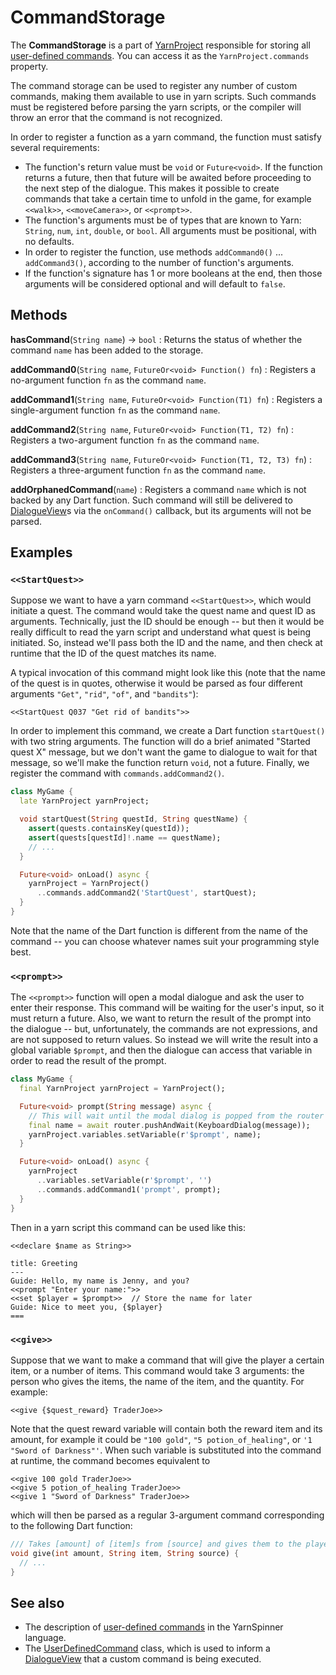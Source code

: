 # CommandStorage

The **CommandStorage** is a part of [YarnProject] responsible for storing all [user-defined
commands]. You can access it as the `YarnProject.commands` property.

The command storage can be used to register any number of custom commands, making them available to
use in yarn scripts. Such commands must be registered before parsing the yarn scripts, or the
compiler will throw an error that the command is not recognized.

In order to register a function as a yarn command, the function must satisfy several requirements:

- The function's return value must be `void` or `Future<void>`. If the function returns a future,
  then that future will be awaited before proceeding to the next step of the dialogue. This makes it
  possible to create commands that take a certain time to unfold in the game, for example
  `<<walk>>`, `<<moveCamera>>`, or `<<prompt>>`.
- The function's arguments must be of types that are known to Yarn: `String`, `num`, `int`,
  `double`, or `bool`. All arguments must be positional, with no defaults.
- In order to register the function, use methods `addCommand0()` ... `addCommand3()`, according to
  the number of function's arguments.
- If the function's signature has 1 or more booleans at the end, then those arguments will be
  considered optional and will default to `false`.


## Methods

**hasCommand**(`String name`) → `bool`
: Returns the status of whether the command `name` has been added to the storage.

**addCommand0**(`String name`, `FutureOr<void> Function() fn`)
: Registers a no-argument function `fn` as the command `name`.

**addCommand1**(`String name`, `FutureOr<void> Function(T1) fn`)
: Registers a single-argument function `fn` as the command `name`.

**addCommand2**(`String name`, `FutureOr<void> Function(T1, T2) fn`)
: Registers a two-argument function `fn` as the command `name`.

**addCommand3**(`String name`, `FutureOr<void> Function(T1, T2, T3) fn`)
: Registers a three-argument function `fn` as the command `name`.

**addOrphanedCommand**(`name`)
: Registers a command `name` which is not backed by any Dart function. Such command will still be
  delivered to [DialogueView]s via the `onCommand()` callback, but its arguments will not be parsed.


## Examples


### `<<StartQuest>>`

Suppose we want to have a yarn command `<<StartQuest>>`, which would initiate a quest. The command
would take the quest name and quest ID as arguments. Technically, just the ID should be enough --
but then it would be really difficult to read the yarn script and understand what quest is being
initiated. So, instead we'll pass both the ID and the name, and then check at runtime that the ID
of the quest matches its name.

A typical invocation of this command might look like this (note that the name of the quest is in
quotes, otherwise it would be parsed as four different arguments `"Get"`, `"rid"`, `"of"`, and
`"bandits"`):

```yarn
<<StartQuest Q037 "Get rid of bandits">>
```

In order to implement this command, we create a Dart function `startQuest()` with two string
arguments. The function will do a brief animated "Started quest X" message, but we don't want the
game to dialogue to wait for that message, so we'll make the function return `void`, not a future.
Finally, we register the command with `commands.addCommand2()`.

```dart
class MyGame {
  late YarnProject yarnProject;

  void startQuest(String questId, String questName) {
    assert(quests.containsKey(questId));
    assert(quests[questId]!.name == questName);
    // ...
  }

  Future<void> onLoad() async {
    yarnProject = YarnProject()
      ..commands.addCommand2('StartQuest', startQuest);
  }
}
```

Note that the name of the Dart function is different from the name of the command -- you can choose
whatever names suit your programming style best.


### `<<prompt>>`

The `<<prompt>>` function will open a modal dialogue and ask the user to enter their response. This
command will be waiting for the user's input, so it must return a future. Also, we want to return
the result of the prompt into the dialogue -- but, unfortunately, the commands are not expressions,
and are not supposed to return values. So instead we will write the result into a global variable
`$prompt`, and then the dialogue can access that variable in order to read the result of the prompt.

```dart
class MyGame {
  final YarnProject yarnProject = YarnProject();

  Future<void> prompt(String message) async {
    // This will wait until the modal dialog is popped from the router stack
    final name = await router.pushAndWait(KeyboardDialog(message));
    yarnProject.variables.setVariable(r'$prompt', name);
  }

  Future<void> onLoad() async {
    yarnProject
      ..variables.setVariable(r'$prompt', '')
      ..commands.addCommand1('prompt', prompt);
  }
}
```

Then in a yarn script this command can be used like this:

```yarn
<<declare $name as String>>

title: Greeting
---
Guide: Hello, my name is Jenny, and you?
<<prompt "Enter your name:">>
<<set $player = $prompt>>  // Store the name for later
Guide: Nice to meet you, {$player}
===
```


### `<<give>>`

Suppose that we want to make a command that will give the player a certain item, or a number of
items. This command would take 3 arguments: the person who gives the items, the name of the item,
and the quantity. For example:

```yarn
<<give {$quest_reward} TraderJoe>>
```

Note that the quest reward variable will contain both the reward item and its amount, for example
it could be `"100 gold"`, `"5 potion_of_healing"`, or `'1 "Sword of Darkness"'`. When such
variable is substituted into the command at runtime, the command becomes equivalent to

```yarn
<<give 100 gold TraderJoe>>
<<give 5 potion_of_healing TraderJoe>>
<<give 1 "Sword of Darkness" TraderJoe>>
```

which will then be parsed as a regular 3-argument command corresponding to the following Dart
function:

```dart
/// Takes [amount] of [item]s from [source] and gives them to the player.
void give(int amount, String item, String source) {
  // ...
}
```


## See also

- The description of [user-defined commands] in the YarnSpinner language.
- The [UserDefinedCommand] class, which is used to inform a [DialogueView] that a custom command
  is being executed.


[DialogueView]: dialogue_view.md
[UserDefinedCommand]: user_defined_command.md
[YarnProject]: yarn_project.md
[user-defined commands]: ../language/commands/user_defined_commands.md
